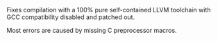 Fixes compilation with a 100% pure self-contained LLVM toolchain
with GCC compatibility disabled and patched out.

Most errors are caused by missing C preprocessor macros.
